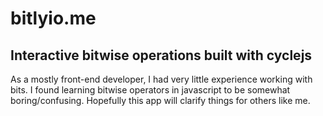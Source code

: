 # bitlyio.me
## Interactive bitwise operations built with cyclejs

As a mostly front-end developer, I had very little experience working with bits.
I found learning bitwise operators in javascript to be somewhat boring/confusing.
Hopefully this app will clarify things for others like me.
